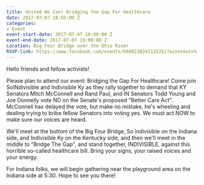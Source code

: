 ```yaml
---
title: United We Can! Bridging the Gap For Healthcare
date: 2017-07-07 18:55:00 Z
categories:
- Event
event-start-date: 2017-07-07 18:00:00 Z
event-end-date: 2017-07-07 19:00:00 Z
Location: Big Four Bridge over the Ohio River
RSVP-link: https://www.facebook.com/events/660823824111533/?acontext=%7B%22ref%22%3A%222%22%2C%22ref_dashboard_filter%22%3A%22upcoming%22%2C%22action_history%22%3A%22[%7B%5C%22surface%5C%22%3A%5C%22dashboard%5C%22%2C%5C%22mechanism%5C%22%3A%5C%22main_list%5C%22%2C%5C%22extra_data%5C%22%3A[]%7D]%22%7D
---
```


Hello friends and fellow activists!

Please plan to attend our event: Bridging the Gap For Healthcare! Come join SoINdivisible and Indivisible Ky as they rally together to demand that KY Senators Mitch McConnell and Rand Paul, and IN Senators Todd Young and Joe Donnelly vote NO on the Senate's proposed "Better Care Act". McConnell has delayed the vote, but make no mistake, he's wheeling and dealing trying to bribe fellow Senators into voting yes. We must act NOW to make sure our voices are heard. 

We'll meet at the bottom of the Big Four Bridge, So indivisible on the Indiana side, and Indivisible Ky on the Kentucky side, and then we'll meet in the middle to "Bridge The Gap", and stand together, INDIVISIBLE, against this horrible so-called healthcare bill. Bring your signs, your raised voices and your energy. 

For Indiana folks, we will begin gathering near the playground area on the Indiana side at 5:30. Hope to see you there!